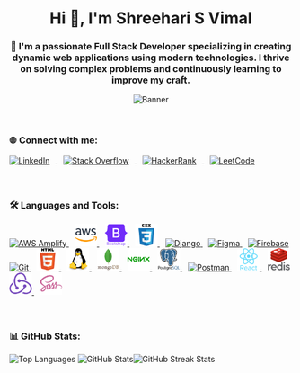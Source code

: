 <h1 align="center">Hi 👋, I'm Shreehari S Vimal</h1>
<h3 align="center">🚀 I'm a passionate Full Stack Developer specializing in creating dynamic web applications using modern technologies. I thrive on solving complex problems and continuously learning to improve my craft.</h3>

<p align="center">
  <img src="https://i.pinimg.com/originals/a5/35/60/a53560c8088900e266880f779dacced7.gif" alt="Banner" width="380px" />
</p>
<div>&nbsp;</div>

<div style="margin-bottom: 20px;">
  <h3 align="left">🌐 Connect with me:</h3>
  <p align="left">
    <a href="https://linkedin.com/in/shreehari-s-vimal-835742284" target="_blank" style="padding-right:10px;">
      <img align="center" src="https://raw.githubusercontent.com/rahuldkjain/github-profile-readme-generator/master/src/images/icons/Social/linked-in-alt.svg" alt="LinkedIn" height="50" width="60" style="padding-right:10px;" />
    </a>
    <a href="https://stackoverflow.com/users/24862717/shreehari-s-vimal" target="_blank" style="padding-right:10px;">
      <img align="center" src="https://raw.githubusercontent.com/rahuldkjain/github-profile-readme-generator/master/src/images/icons/Social/stack-overflow.svg" alt="Stack Overflow" height="50" width="60" style="padding-right:10px;" />
    </a>
    <a href="https://www.hackerrank.com/ssvambalapuzha" target="_blank" style="margin-right:10px;">
      <img align="center" src="https://raw.githubusercontent.com/rahuldkjain/github-profile-readme-generator/master/src/images/icons/Social/hackerrank.svg" alt="HackerRank" height="50" width="60" style="padding-right:10px;" />
    </a>
    <a href="https://www.leetcode.com/shreeharisudhavimal" target="_blank" style="margin-right:10px;">
      <img align="center" src="https://raw.githubusercontent.com/rahuldkjain/github-profile-readme-generator/master/src/images/icons/Social/leet-code.svg" alt="LeetCode" height="50" width="60" style="padding-right:10px;" />
    </a>
  </p>
</div>
    <div>&nbsp;</div>
<div style="margin-bottom: 20px;">
  <h3 align="left">🛠️ Languages and Tools:</h3>
  <p align="left">
    <a href="https://aws.amazon.com/amplify/" target="_blank" rel="noreferrer" style="margin-right:10px;">
      <img src="https://docs.amplify.aws/assets/logo-dark.svg" alt="AWS Amplify" width="40" height="40" />
    </a>
    <a href="https://aws.amazon.com" target="_blank" rel="noreferrer" style="margin-right:10px;">
      <img src="https://raw.githubusercontent.com/devicons/devicon/master/icons/amazonwebservices/amazonwebservices-original-wordmark.svg" alt="AWS" width="40" height="40" />
    </a>
    <a href="https://getbootstrap.com" target="_blank" rel="noreferrer" style="margin-right:10px;">
      <img src="https://raw.githubusercontent.com/devicons/devicon/master/icons/bootstrap/bootstrap-plain-wordmark.svg" alt="Bootstrap" width="40" height="40" />
    </a>
    <a href="https://www.w3schools.com/css/" target="_blank" rel="noreferrer" style="margin-right:10px;">
      <img src="https://raw.githubusercontent.com/devicons/devicon/master/icons/css3/css3-original-wordmark.svg" alt="CSS3" width="40" height="40" />
    </a>
    <a href="https://www.djangoproject.com/" target="_blank" rel="noreferrer" style="margin-right:10px;">
      <img src="https://cdn.worldvectorlogo.com/logos/django.svg" alt="Django" width="40" height="40" />
    </a>
    <a href="https://www.figma.com/" target="_blank" rel="noreferrer" style="margin-right:10px;">
      <img src="https://www.vectorlogo.zone/logos/figma/figma-icon.svg" alt="Figma" width="40" height="40" />
    </a>
    <a href="https://firebase.google.com/" target="_blank" rel="noreferrer" style="margin-right:10px;">
      <img src="https://www.vectorlogo.zone/logos/firebase/firebase-icon.svg" alt="Firebase" width="40" height="40" />
    </a>
    <a href="https://git-scm.com/" target="_blank" rel="noreferrer" style="margin-right:10px;">
      <img src="https://www.vectorlogo.zone/logos/git-scm/git-scm-icon.svg" alt="Git" width="40" height="40" />
    </a>
    <a href="https://www.w3.org/html/" target="_blank" rel="noreferrer" style="margin-right:10px;">
      <img src="https://raw.githubusercontent.com/devicons/devicon/master/icons/html5/html5-original-wordmark.svg" alt="HTML5" width="40" height="40" />
    </a>
    <a href="https://www.linux.org/" target="_blank" rel="noreferrer" style="margin-right:10px;">
      <img src="https://raw.githubusercontent.com/devicons/devicon/master/icons/linux/linux-original.svg" alt="Linux" width="40" height="40" />
    </a>
    <a href="https://www.mongodb.com/" target="_blank" rel="noreferrer" style="margin-right:10px;">
      <img src="https://raw.githubusercontent.com/devicons/devicon/master/icons/mongodb/mongodb-original-wordmark.svg" alt="MongoDB" width="40" height="40" />
    </a>
    <a href="https://www.nginx.com" target="_blank" rel="noreferrer" style="margin-right:10px;">
      <img src="https://raw.githubusercontent.com/devicons/devicon/master/icons/nginx/nginx-original.svg" alt="Nginx" width="40" height="40" />
    </a>
    <a href="https://www.postgresql.org" target="_blank" rel="noreferrer" style="margin-right:10px;">
      <img src="https://raw.githubusercontent.com/devicons/devicon/master/icons/postgresql/postgresql-original-wordmark.svg" alt="PostgreSQL" width="40" height="40" />
    </a>
    <a href="https://postman.com" target="_blank" rel="noreferrer" style="margin-right:10px;">
      <img src="https://www.vectorlogo.zone/logos/getpostman/getpostman-icon.svg" alt="Postman" width="40" height="40" />
    </a>
    <a href="https://reactjs.org/" target="_blank" rel="noreferrer" style="margin-right:10px;">
      <img src="https://raw.githubusercontent.com/devicons/devicon/master/icons/react/react-original-wordmark.svg" alt="React" width="40" height="40" />
    </a>
    <a href="https://redis.io" target="_blank" rel="noreferrer" style="margin-right:10px;">
      <img src="https://raw.githubusercontent.com/devicons/devicon/master/icons/redis/redis-original-wordmark.svg" alt="Redis" width="40" height="40" />
    </a>
    <a href="https://redux.js.org" target="_blank" rel="noreferrer" style="margin-right:10px;">
      <img src="https://raw.githubusercontent.com/devicons/devicon/master/icons/redux/redux-original.svg" alt="Redux" width="40" height="40" />
    </a>
    <a href="https://sass-lang.com" target="_blank" rel="noreferrer" style="margin-right:10px;">
      <img src="https://raw.githubusercontent.com/devicons/devicon/master/icons/sass/sass-original.svg" alt="SASS" width="40" height="40" />
    </a>
  </p>
</div>
    <div>&nbsp;</div>


<div style="margin-bottom: 20px;">
  <h3 align="left">📊 GitHub Stats:</h3>
  <div style="display: flex; align-items: center;flex-wrap: wrap;">
    <img src="https://github-readme-stats.vercel.app/api/top-langs?username=shreeharisvimal&show_icons=true&locale=en&layout=compact" alt="Top Languages" style="max-width: 100%;" />
    <div>&nbsp;</div>
    <img src="https://github-readme-stats.vercel.app/api?username=shreeharisvimal&show_icons=true&locale=en" alt="GitHub Stats" style="max-width: 100%;" />
    <img src="https://github-readme-streak-stats.herokuapp.com/?user=shreeharisvimal&" alt="GitHub Streak Stats" style="max-width: 100%;" />
  </div>
</div>
